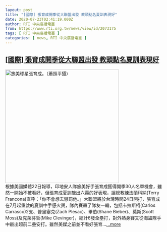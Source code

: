 ```yaml
---
layout: post
title: "[國際] 張育成開季從大聯盟出發 教頭點名夏訓表現好"
date: 2020-07-23T02:41:19.000Z
author: RTI 中央廣播電臺
from: https://www.rti.org.tw/news/view/id/2073175
tags: [ RTI 中央廣播電臺 ]
categories: [ news, RTI 中央廣播電臺 ]
---
```

<!--1595472079000-->
[[國際] 張育成開季從大聯盟出發 教頭點名夏訓表現好](https://www.rti.org.tw/news/view/id/2073175)
------

<div>
<img src="https://static.rti.org.tw/assets/thumbnails/2019/10/29/a3b132a35be7cb02c0ca7896cdb48d40.jpg" width="360" alt="旅美球星張育成。（蕭照平攝）" title="旅美球星張育成。（蕭照平攝）"><br>根據美國媒體22日報導，印地安人隊旅美好手張育成獲得開季30人名單機會，雖然一開始不被看好，但張育成夏訓敲出六轟的好表現，讓總教練法蘭科納(Terry Francona)直呼：「你不會想去懲罰他。」大聯盟將於台灣時間24日開打，張育成在7月起重啟的夏訓中手感火燙，隊內賽轟了隊友一輪，包括卡拉斯柯(Carlos Carrasco)2支、普里塞克(Zach Plesac)、畢伯(Shane Bieber)、莫斯(Scott Moss)及克萊芬哲(Mike Clevinger)，總計6發全壘打，對外熱身賽又從海盜隊手中敲出超前二壘安打。雖然美媒之前並不看好張育...<a target="_blank" href="https://www.rti.org.tw/news/view/id/2073175">...more</a>
</div>
